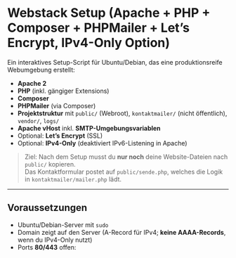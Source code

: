 # Webstack Setup (Apache + PHP + Composer + PHPMailer + Let’s Encrypt, IPv4-Only Option)

Ein interaktives Setup-Script für Ubuntu/Debian, das eine produktionsreife Webumgebung erstellt:

- **Apache 2**
- **PHP** (inkl. gängiger Extensions)
- **Composer**
- **PHPMailer** (via Composer)
- **Projektstruktur** mit `public/` (Webroot), `kontaktmailer/` (nicht öffentlich), `vendor/`, `logs/`
- **Apache vHost** inkl. **SMTP-Umgebungsvariablen**
- Optional: **Let’s Encrypt** (SSL)
- Optional: **IPv4-Only** (deaktiviert IPv6-Listening in Apache)

> Ziel: Nach dem Setup musst du **nur noch** deine Website-Dateien nach `public/` kopieren.  
> Das Kontaktformular postet auf `public/sende.php`, welches die Logik in `kontaktmailer/mailer.php` lädt.

---

## Voraussetzungen

- Ubuntu/Debian-Server mit `sudo`
- Domain zeigt auf den Server (A-Record für IPv4; **keine AAAA-Records**, wenn du IPv4-Only nutzt)
- Ports **80/443** offen:
